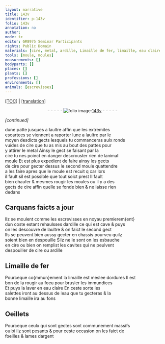 ```yaml
---
layout: narrative
title: 143v
identifier: p-143v
folio: 143v
annotation: no
author:
mode: tc
editor: GR8975 Seminar Participants
rights: Public Domain
materials: [cire, metal, ardille, Limaille de fer, limaille, eau claire, eau, argent]
tools: [moule, moules]
measurements: []
bodyparts: []
places: []
plants: []
professions: []
environments: []
animals: [escrevisses]
---
```


<p><a href="{{ site.baseurl }}/diplomatic/" target="_blank">[TOC]</a> | <a href="{{ site.baseurl }}/texts/p-143v_tl/">[translation]</a></p><div class="folio" align="center">- - - - - <a href="http://gallica.bnf.fr/ark:/12148/btv1b10500001g/f292.image" target="_blank"><img src="https://cu-mkp.github.io/2017-workshop-edition/assets/photo-icon.png" alt="folio image: " style="display:inline-block; margin-bottom:-3px;"/>143v</a> - - - - - </div>  
 
*[continued]*
  
dune patte jusques a laultre affin que les extremites<br/> escartees se viennent a raporter lune a laultre par le<br/> moyen desdicts gects lesquels tu commanceras aulx ronds<br/> vuides de <span class="m">cire</span> que tu as mis au bout des pattes pour<br/> y attirer le <span class="m">metal</span> Ainsy le gect se faisant par la<br/> <span class="m">cire</span> tu nes poinct en danger descrouster rien de lanimal<br/> moule Et est plus expedient de faire ainsy les gects<br/> de <span class="m">cire</span> pour gecter dessus le second <span class="tl">moule</span> quattendre<br/> a les faire apres que le moule est recuit <span class="del">q</span> car lors<br/> il fault sil est possible que tout soict prest Il fault<br/> bien chaufer & mesmes rougir les <span class="tl">moules</span> ou il y a des<br/> gects de <span class="m">cire</span> affin quelle se fonde bien & ne laisse rien<br/> dedans 

 
  

## Carquans faicts a jour

 
Ilz se moulent comme les <span class="al">escrevisses</span> en noyau premierem{ent}<br/> dun coste estant rehaulsses d<span class="m">ardille</span> ce qui est cave & puys<br/> on les descouvre de laultre & on faict le second gect<br/> Ils se peuvent bien aussy gecter en chassis pourveu quilz<br/> soient bien en despouille Silz ne le sont on les esbauche<br/> en <span class="m">cire</span> ou bien on remplist les cavites qui ne peulvent<br/> despouiller de <span class="m">cire</span> ou <span class="m">ardille</span>

 
  

## <span class="m">Limaille de fer</span>

 
Pourceque co{mmun}ement la <span class="m">limaille</span> est meslee dordures Il est<br/> bon de la rougir au foeu pour brusler les immundices<br/> Et puys la laver en <span class="m">eau claire</span> En ceste sorte les<br/> salettes iront au dessus de l<span class="m">eau</span> que tu gecteras & la<br/> bonne <span class="m">limaille</span> ira au fons

 
  

## Oeillets

 
Pourceque ceulx qui sont gectes sont communement massifs<br/> <span class="del">ou bi</span> ilz sont pesants & pour ceste occasion on les faict de<br/> foeilles & lames d<span class="m">argent</span>
 
